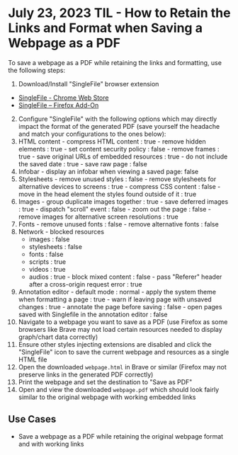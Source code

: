 # July 23, 2023 TIL - How to Retain the Links and Format when Saving a Webpage as a PDF

To save a webpage as a PDF while retaining the links and formatting, use the following steps:

1. Download/Install "SingleFile" browser extension
  - [SingleFile - Chrome Web Store](https://chrome.google.com/webstore/detail/singlefile/mpiodijhokgodhhofbcjdecpffjipkle)
  - [SingleFile – Firefox Add-On](https://addons.mozilla.org/en-US/firefox/addon/single-file/)
2. Configure "SingleFile" with the following options which may directly impact the format of the generated PDF (save yourself the headache and match your configurations to the ones below):
  1. HTML content
    - compress HTML content                    : true
    - remove hidden elements                   : true
    - set content security policy              : false
    - remove frames                            : true
    - save original URLs of embedded resources : true
    - do not include the saved date            : true
    - save raw page                            : false
  2. Infobar
    - display an infobar when viewing a saved page: false
  3. Stylesheets
    - remove unused styles                                    : false
    - remove stylesheets for alternative devices to screens   : true
    - compress CSS content                                    : false
    - move in the head element the styles found outside of it : true
  4. Images
    - group duplicate images together                  : true
    - save deferred images                             : true
    - dispatch "scroll" event                          : false
    - zoom out the page                                : false
    - remove images for alternative screen resolutions : true
  5. Fonts
    - remove unused fonts      : false
    - remove alternative fonts : false
  6. Network
    - blocked resources
      - images                                                 : false
      - stylesheets                                            : false
      - fonts                                                  : false
      - scripts                                                : true
      - videos                                                 : true
      - audios                                                 : true
    - block mixed content                                      : false
    - pass "Referer" header after a cross-origin request error : true
  7. Annotation editor
    - default mode                                              : normal
    - apply the system theme when formatting a page             : true
    - warn if leaving page with unsaved changes                 : true
    - annotate the page before saving                           : false
    - open pages saved with Singlefile in the annotation editor : false
3. Navigate to a webpage you want to save as a PDF (use Firefox as some browsers like Brave may not load certain resources needed to display graph/chart data correctly)
4. Ensure other styles injecting extensions are disabled and click the "SingleFile" icon to save the current webpage and resources as a single HTML file
5. Open the downloaded `webpage.html` in Brave or similar (Firefox may not preserve links in the generated PDF correctly)
6. Print the webpage and set the destination to "Save as PDF"
7. Open and view the downloaded `webpage.pdf` which should look fairly similar to the original webpage with working embedded links

## Use Cases

- Save a webpage as a PDF while retaining the original webpage format and with working links

